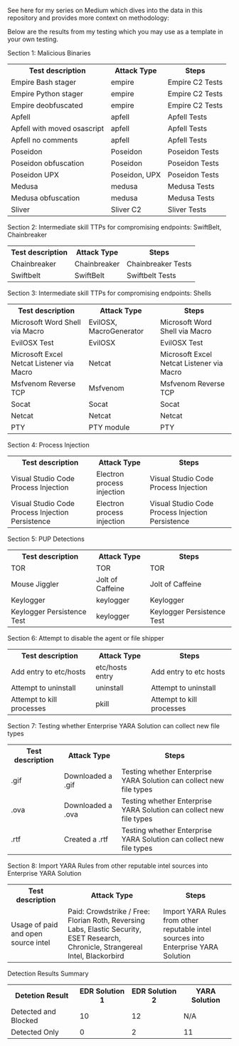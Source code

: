 See here for my series on Medium which dives into the data in this repository and provides more context on methodology: 

Below are the results from my testing which you may use as a template in your own testing.

Section 1: Malicious Binaries
<table><tbody><tr><th>Test description</th><th>Attack Type</th><th>Steps</th></tr><tr><td>Empire Bash stager</td><td>empire</td><td>Empire C2 Tests</td></tr><tr><td>Empire Python stager</td><td>empire</td><td>Empire C2 Tests</td></tr><tr><td>Empire deobfuscated</td><td>empire</td><td>Empire C2 Tests</td></tr><tr><td>Apfell</td><td>apfell</td><td>Apfell Tests</td></tr><tr><td>Apfell with moved osascript</td><td>apfell</td><td>Apfell Tests</td></tr><tr><td>Apfell no comments</td><td>apfell</td><td>Apfell Tests</td></tr><tr><td>Poseidon</td><td>Poseidon</td><td>Poseidon Tests</td></tr><tr><td>Poseidon obfuscation</td><td>Poseidon</td><td>Poseidon Tests</td></tr><tr><td>Poseidon UPX</td><td>Poseidon, UPX</td><td>Poseidon Tests</td></tr><tr><td>Medusa</td><td>medusa</td><td>Medusa Tests</td></tr><tr><td>Medusa obfuscation</td><td>medusa</td><td>Medusa Tests</td></tr><tr><td>Sliver</td><td>Sliver C2</td><td>Sliver Tests</td></tr></tbody></table>

Section 2: Intermediate skill TTPs for compromising endpoints: SwiftBelt, Chainbreaker
<table><tbody><tr><th>Test description</th><th>Attack Type</th><th>Steps</th></tr><tr><td>Chainbreaker</td><td>Chainbreaker</td><td>Chainbreaker Tests</td></tr><tr><td>Swiftbelt</td><td>SwiftBelt</td><td>Swiftbelt Tests</td></tr></tbody></table>

Section 3: Intermediate skill TTPs for compromising endpoints: Shells
<table><tbody><tr><th>Test description</th><th>Attack Type</th><th>Steps</th></tr><tr><td>Microsoft Word Shell via Macro</td><td>EvilOSX, MacroGenerator</td><td>Microsoft Word Shell via Macro</td></tr><tr><td>EvilOSX Test</td><td>EvilOSX</td><td>EvilOSX Test</td></tr><tr><td>Microsoft Excel Netcat Listener via Macro</td><td>Netcat</td><td>Microsoft Excel Netcat Listener via Macro</td></tr><tr><td>Msfvenom Reverse TCP</td><td>Msfvenom</td><td>Msfvenom Reverse TCP</td></tr><tr><td>Socat</td><td>Socat</td><td>Socat</td></tr><tr><td>Netcat</td><td>Netcat</td><td>Netcat</td></tr><tr><td>PTY</td><td>PTY module</td><td>PTY</td></tr></tbody></table>

Section 4: Process Injection
<table><tbody><tr><th>Test description</th><th>Attack Type</th><th>Steps</th></tr><tr><td>Visual Studio Code Process Injection</td><td>Electron process injection</td><td>Visual Studio Code Process Injection</td></tr><tr><td>Visual Studio Code Process Injection Persistence</td><td>Electron process injection</td><td>Visual Studio Code Process Injection Persistence</td></tr></tbody></table>

Section 5: PUP Detections
<table><tbody><tr><th>Test description</th><th>Attack Type</th><th>Steps</th></tr><tr><td>TOR</td><td>TOR</td><td>TOR</td></tr><tr><td>Mouse Jiggler</td><td>Jolt of Caffeine</td><td>Jolt of Caffeine</td></tr><tr><td>Keylogger</td><td>keylogger</td><td>Keylogger</td></tr><tr><td>Keylogger Persistence Test</td><td>keylogger</td><td>Keylogger Persistence Test</td></tr></tbody></table>

Section 6: Attempt to disable the agent or file shipper
<table><tbody><tr><th>Test description</th><th>Attack Type</th><th>Steps</th></tr><tr><td>Add entry to etc/hosts</td><td>etc/hosts entry</td><td>Add entry to etc hosts</td></tr><tr><td>Attempt to uninstall</td><td>uninstall</td><td>Attempt to uninstall</td></tr><tr><td>Attempt to kill processes</td><td>pkill</td><td>Attempt to kill processes</td></tr></tbody></table>

Section 7: Testing whether Enterprise YARA Solution can collect new file types
<table><tbody><tr><th>Test description</th><th>Attack Type</th><th>Steps</th></tr><tr><td>.gif</td><td>Downloaded a .gif</td><td>Testing whether Enterprise YARA Solution can collect new file types</td></tr><tr><td>.ova</td><td>Downloaded a .ova</td><td>Testing whether Enterprise YARA Solution can collect new file types</td></tr><tr><td>.rtf</td><td>Created a .rtf</td><td>Testing whether Enterprise YARA Solution can collect new file types</td></tr></tbody></table>

Section 8: Import YARA Rules from other reputable intel sources into Enterprise YARA Solution
<table><tbody><tr><th>Test description</th><th>Attack Type</th><th>Steps</th></tr><tr><td>Usage of paid and open source intel</td><td>Paid: Crowdstrike / Free: Florian Roth, Reversing Labs, Elastic Security, ESET Research, Chronicle, Strangereal Intel, Blackorbird</td><td>Import YARA Rules from other reputable intel sources into Enterprise YARA Solution</td></tr></tbody></table>

Detection Results Summary
<table><tbody><tr><th>Detetion Result</th><th>EDR Solution 1</th><th>EDR Solution 2</th><th>YARA Solution</th></tr><tr><td>Detected and Blocked</td><td>10</td><td>12</td><td>N/A</td></tr><tr><td>Detected Only</td><td>0</td><td>2</td><td>11</td></tr></tbody></table>
